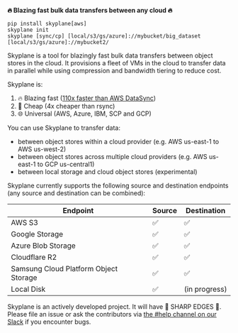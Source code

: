 **🔥 Blazing fast bulk data transfers between any cloud 🔥**

```
pip install skyplane[aws]
skyplane init
skyplane [sync/cp] [local/s3/gs/azure]://mybucket/big_dataset [local/s3/gs/azure]://mybucket2/
```

Skyplane is a tool for blazingly fast bulk data transfers between object stores in the cloud. It provisions a fleet of VMs in the cloud to transfer data in parallel while using compression and bandwidth tiering to reduce cost.

Skyplane is:
1. 🔥 Blazing fast ([110x faster than AWS DataSync](https://skyplane.org/en/latest/benchmark.html))
2. 🤑 Cheap (4x cheaper than rsync)
3. 🌐 Universal (AWS, Azure, IBM, SCP and GCP)

You can use Skyplane to transfer data: 
* between object stores within a cloud provider (e.g. AWS us-east-1 to AWS us-west-2)
* between object stores across multiple cloud providers (e.g. AWS us-east-1 to GCP us-central1)
* between local storage and cloud object stores (experimental)

Skyplane currently supports the following source and destination endpoints (any source and destination can be combined): 

| Endpoint           | Source             | Destination        |
|--------------------|--------------------|--------------------|
| AWS S3             | ✅                 | ✅                 |
| Google Storage     | ✅                 | ✅                 |
| Azure Blob Storage | ✅                 | ✅                 |
| Cloudflare R2      | ✅                 | ✅                 |
| Samsung Cloud Platform Object Storage      | ✅                 | ✅                 |
| Local Disk         | ✅                 | (in progress)      |

Skyplane is an actively developed project. It will have 🔪 SHARP EDGES 🔪. Please file an issue or ask the contributors via [the #help channel on our Slack](https://join.slack.com/t/skyplaneworkspace/shared_invite/zt-1cxmedcuc-GwIXLGyHTyOYELq7KoOl6Q) if you encounter bugs.
